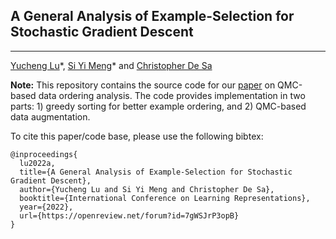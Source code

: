 ## A General Analysis of Example-Selection for Stochastic Gradient Descent
---
[Yucheng Lu](https://www.cs.cornell.edu/~yucheng/)\*, [Si Yi Meng](https://www.cs.cornell.edu/~siyimeng/)\* and [Christopher De Sa](http://www.cs.cornell.edu/~cdesa/)

**Note:**
This repository contains the source code for our [paper](https://openreview.net/pdf?id=7gWSJrP3opB) on QMC-based data ordering analysis. The code provides implementation in two parts: 1) greedy sorting for better example ordering, and 2) QMC-based data augmentation.

To cite this paper/code base, please use the following bibtex:
```
@inproceedings{
  lu2022a,
  title={A General Analysis of Example-Selection for Stochastic Gradient Descent},
  author={Yucheng Lu and Si Yi Meng and Christopher De Sa},
  booktitle={International Conference on Learning Representations},
  year={2022},
  url={https://openreview.net/forum?id=7gWSJrP3opB}
}

```